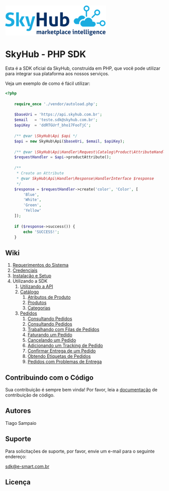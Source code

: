 ![SkyHub - MarketPlace Intelligence](/doc/images/logo.png)

# SkyHub - PHP SDK

Esta é a SDK oficial da SkyHub, construída em PHP, que você pode utilizar para integrar sua plataforma aos nossos serviços.

Veja um exemplo de como é fácil utilizar:

```php
<?php

    require_once './vendor/autoload.php';

    $baseUri = 'https://api.skyhub.com.br';
    $email   = 'teste.sdk@skyhub.com.br';
    $apiKey  = 'ddRTGUrf_bho17FooTjC';

    /** @var \SkyHub\Api $api */
    $api = new SkyHub\Api($baseUri, $email, $apiKey);
    
    /** @var \SkyHub\Api\Handler\Request\Catalog\Product\AttributeHandler $requestHandler */
    $requestHandler = $api->productAttribute();
    
    /**
     * Create an Attribute
     * @var SkyHub\Api\Handler\Response\HandlerInterface $response
     */
    $response = $requestHandler->create('color', 'Color', [
        'Blue',
        'White',
        'Green',
        'Yellow'
    ]);
    
    if ($response->success()) {
        echo 'SUCCESS!';
    }
```

## Wiki
1. [Requerimentos do Sistema](doc/SYSTEM_REQUIREMENTS.md)
1. [Credenciais](doc/CREDENTIALS.md) 
1. [Instalação e Setup](doc/INSTALLATION.md)
1. Utilizando a SDK
    1. [Utilizando a API](doc/usage/API.md)
    1. [Catálogo](doc/usage/CATALOG.md)
        1. [Atributos de Produto](doc/usage/catalog/ATTRIBUTES.md)
        1. [Produtos](doc/usage/catalog/PRODUCTS.md)
        1. [Categorias](doc/usage/catalog/CATEGORIES.md)
    1. [Pedidos](doc/usage/ORDERS.md)
        1. [Consultando Pedidos](doc/usage/orders/CONSULT.md)
        1. [Consultando Pedidos](doc/usage/orders/CONSULT.md)
        1. [Trabalhando com Filas de Pedidos](doc/usage/orders/QUEUE.md)
        1. [Faturando um Pedido](doc/usage/orders/INVOICE.md)
        1. [Cancelando um Pedido](doc/usage/orders/CANCEL.md)
        1. [Adicionando um Tracking de Pedido](doc/usage/orders/TRACKING.md)
        1. [Confirmar Entrega de um Pedido](doc/usage/orders/DELIVERY.md)
        1. [Obtendo Etiquetas de Pedidos](doc/usage/orders/LABELS.md)
        1. [Pedidos com Problemas de Entrega](doc/usage/orders/SHIPPING_EXCEPTION.md)
     
## Contribuindo com o Código

Sua contribuição é sempre bem vinda! Por favor, leia a [documentação](doc/CONTRIBUTING.md) de contribuição de código.

## Autores

Tiago Sampaio

## Suporte

Para solicitações de suporte, por favor, envie um e-mail para o seguinte endereço:

sdk@e-smart.com.br

## Licença
